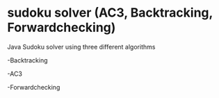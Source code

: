 # sudoku solver (AC3, Backtracking, Forwardchecking)
Java Sudoku solver using three different algorithms

-Backtracking

-AC3

-Forwardchecking

